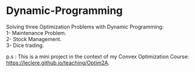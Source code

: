 # Dynamic-Programming
Solving three Optimization Problems with Dynamic Programming: <br>
1- Maintenance Problem. <br>
2- Stock Management. <br>
3- Dice trading. <br>

p.s : This is a mini project in the context of my Convex Optimization Course: https://leclere.github.io/teaching/Optim2A.
